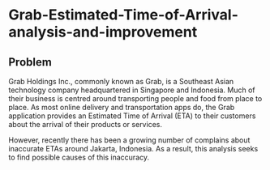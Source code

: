 # Grab-Estimated-Time-of-Arrival-analysis-and-improvement

## Problem
Grab Holdings Inc., commonly known as Grab, is a Southeast Asian technology company headquartered in Singapore and Indonesia. Much of their business is centred around transporting people and food from place to place. As most online delivery and transportation apps do, the Grab application provides an Estimated Time of Arrival (ETA) to their customers about the arrival of their products or services. 

However, recently there has been a growing number of complains about inaccurate ETAs around Jakarta, Indonesia. As a result, this analysis seeks to find possible causes of this inaccuracy.
